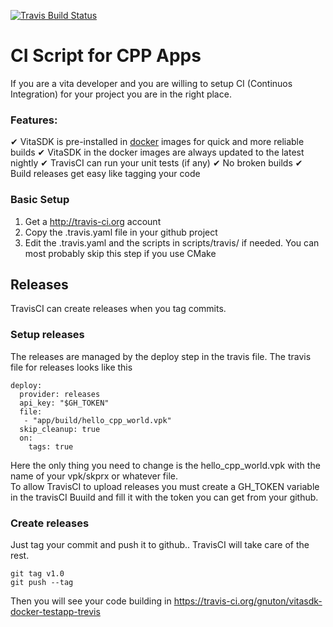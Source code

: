 [![Travis Build Status](https://travis-ci.org/gnuton/vitasdk-docker-testapp-trevis.svg?branch=master)](https://travis-ci.org/gnuton/vitasdk-docker-testapp-trevis)

# CI Script for CPP Apps
If you are a vita developer and you are willing to setup CI (Continuos Integration) for your project you are in the right place.

### Features:  
  ✔ VitaSDK is pre-installed in [docker](https://github.com/gnuton/vitasdk-docker) images for quick and more reliable builds 
  ✔ VitaSDK in the docker images are always updated to the latest nightly
  ✔ TravisCI can run your unit tests (if any)
  ✔ No broken builds
  ✔ Build releases get easy like tagging your code

### Basic Setup
1. Get a http://travis-ci.org account
2. Copy the .travis.yaml file in your github project
3. Edit the .travis.yaml and the scripts in scripts/travis/ if needed. You can most probably skip this step if you use CMake

## Releases
TravisCI can create releases when you tag commits.

### Setup releases
The releases are managed by the deploy step in the travis file.
The travis file for releases looks like this
```
deploy:
  provider: releases
  api_key: "$GH_TOKEN"
  file: 
   - "app/build/hello_cpp_world.vpk"
  skip_cleanup: true
  on:
    tags: true
```
Here the only thing you need to change is the hello_cpp_world.vpk with the name of your vpk/skprx or whatever file.  
To allow TravisCI to upload releases you must create a GH_TOKEN variable in the travisCI Buuild and fill it with the token you can get from your github.

### Create releases
Just tag your commit and push it to github.. TravisCI will take care of the rest.
```
git tag v1.0
git push --tag
```
Then you will see your code building in https://travis-ci.org/gnuton/vitasdk-docker-testapp-trevis
